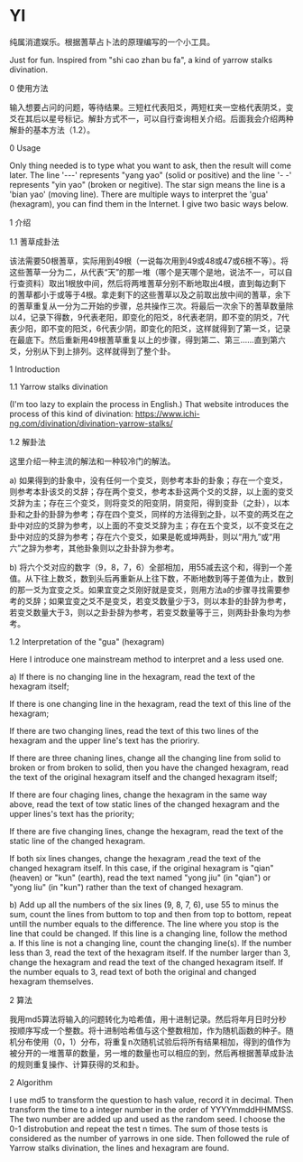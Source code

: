 # YI
纯属消遣娱乐。根据蓍草占卜法的原理编写的一个小工具。

Just for fun. Inspired from "shi cao zhan bu fa", a kind of yarrow stalks divination.


0 使用方法

输入想要占问的问题，等待结果。三短杠代表阳爻，两短杠夹一空格代表阴爻，变爻在其后以星号标记。解卦方式不一，可以自行查询相关介绍。后面我会介绍两种解卦的基本方法（1.2）。


0 Usage

Only thing needed is to type what you want to ask, then the result will come later. The line '---' represents "yang yao" (solid or positive) and the line '- -' represents "yin yao" (broken or negitive). The star sign means the line is a 'bian yao' (moving line). There are multiple ways to interpret the 'gua' (hexagram), you can find them in the Internet. I give two basic ways below.


1 介绍

1.1 蓍草成卦法

该法需要50根蓍草，实际用到49根（一说每次用到49或48或47或6根不等）。将这些蓍草一分为二，从代表“天”的那一堆（哪个是天哪个是地，说法不一，可以自行查资料）取出1根放中间，然后将两堆蓍草分别不断地取出4根，直到每边剩下的蓍草都小于或等于4根。拿走剩下的这些蓍草以及之前取出放中间的蓍草，余下的蓍草重复从一分为二开始的步骤，总共操作三次。将最后一次余下的蓍草数量除以4，记录下得数，9代表老阳，即变化的阳爻，8代表老阴，即不变的阴爻，7代表少阳，即不变的阳爻，6代表少阴，即变化的阳爻，这样就得到了第一爻，记录在最底下。然后重新用49根蓍草重复以上的步骤，得到第二、第三……直到第六爻，分别从下到上排列。这样就得到了整个卦。


1 Introduction

1.1 Yarrow stalks divination

(I'm too lazy to explain the process in English.) That website introduces the process of this kind of divination: https://www.ichi-ng.com/divination/divination-yarrow-stalks/




1.2 解卦法

这里介绍一种主流的解法和一种较冷门的解法。

a) 如果得到的卦象中，没有任何一个变爻，则参考本卦的卦象；存在一个变爻，则参考本卦该爻的爻辞；存在两个变爻，参考本卦这两个爻的爻辞，以上面的变爻爻辞为主；存在三个变爻，则将变爻的阳变阴，阴变阳，得到变卦（之卦），以本卦和之卦的卦辞为参考；存在四个变爻，同样的方法得到之卦，以不变的两爻在之卦中对应的爻辞为参考，以上面的不变爻爻辞为主；存在五个变爻，以不变爻在之卦中对应的爻辞为参考；存在六个变爻，如果是乾或坤两卦，则以“用九”或“用六”之辞为参考，其他卦象则以之卦卦辞为参考。

b) 将六个爻对应的数字（9，8，7，6）全部相加，用55减去这个和，得到一个差值。从下往上数爻，数到头后再重新从上往下数，不断地数到等于差值为止，数到的那一爻为宜变之爻。如果宜变之爻刚好就是变爻，则用方法a的步骤寻找需要参考的爻辞；如果宜变之爻不是变爻，若变爻数量少于3，则以本卦的卦辞为参考，若变爻数量大于3，则以之卦卦辞为参考，若变爻数量等于三，则两卦卦象均为参考。


1.2 Interpretation of the "gua" (hexagram)

Here I introduce one mainstream method to interpret and a less used one.

a) If there is no changing line in the hexagram, read the text of the hexagram itself;

   If there is one changing line in the hexagram, read the text of this line of the hexagram;
   
   If there are two changing lines, read the text of this two lines of the hexagram and the upper line's text has the prioriry.
   
   If there are three chaning lines, change all the changing line from solid to broken or from broken to solid, then you have the changed hexagram, read the text of the original hexagram itself and the changed hexagram itself;
   
   If there are four chaging lines, change the hexagram in the same way above, read the text of tow static lines of the changed hexagram and the upper lines's text has the priority;
   
   If there are five changing lines, change the hexagram, read the text of the static line of the changed hexagram.
   
   If both six lines changes, change the hexagram ,read the text of the changed hexagram itself. In this case, if the original hexagram is "qian" (heaven) or "kun" (earth), read the text named "yong jiu" (in "qian") or "yong liu" (in "kun") rather than the text of changed hexagram.
   
b) Add up all the numbers of the six lines (9, 8, 7, 6), use 55 to minus the sum, count the lines from buttom to top and then from top to bottom, repeat untill the number equals to the difference. The line where you stop is the line that could be changed. If this line is a changing line, follow the method a. If this line is not a changing line, count the changing line(s). If the number less than 3, read the text of the hexagram itself. If the number larger than 3, change the hexagram and read the text of the changed hexagram itself. If the number equals to 3, read text of both the original and changed hexagram themselves.




2 算法

我用md5算法将输入的问题转化为哈希值，用十进制记录。然后将年月日时分秒按顺序写成一个整数。将十进制哈希值与这个整数相加，作为随机函数的种子。随机分布使用（0，1）分布，将重复n次随机试验后将所有结果相加，得到的值作为被分开的一堆蓍草的数量，另一堆的数量也可以相应的到，然后再根据蓍草成卦法的规则重复操作、计算获得的爻和卦。


2 Algorithm

I use md5 to transform the question to hash value, record it in decimal. Then transform the time to a integer number in the order of YYYYmmddHHMMSS. The two number are added up and used as the random seed. I choose the 0-1 distrobution and repeat the test n times. The sum of those tests is considered as the number of yarrows in one side. Then followed the rule of Yarrow stalks divination, the lines and hexagram are found.
